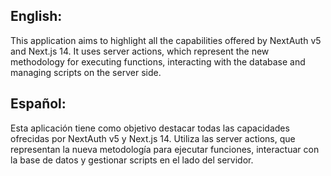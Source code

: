 ## English:
This application aims to highlight all the capabilities offered by NextAuth v5 and Next.js 14. It uses server actions, which represent the new methodology for executing functions, interacting with the database and managing scripts on the server side.

## Español:
Esta aplicación tiene como objetivo destacar todas las capacidades ofrecidas por NextAuth v5 y Next.js 14. Utiliza las server actions, que representan la nueva metodología para ejecutar funciones, interactuar con la base de datos y gestionar scripts en el lado del servidor.